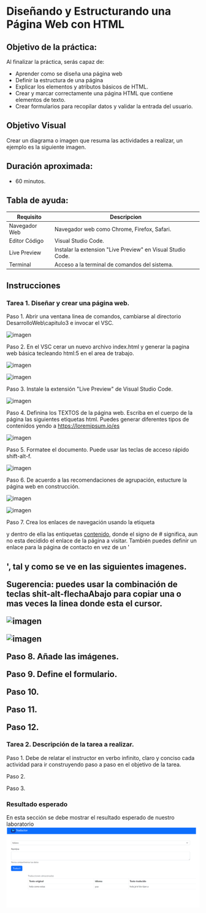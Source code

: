 # Diseñando y Estructurando una Página Web con HTML

## Objetivo de la práctica:
Al finalizar la práctica, serás capaz de:
- Aprender como se diseña una página web
- Definir la estructura de una página
- Explicar los elementos y atributos básicos de HTML.
- Crear y marcar correctamente una página HTML que contiene elementos de texto.
- Crear formularios para recopilar datos y validar la entrada del usuario.

## Objetivo Visual 
Crear un diagrama o imagen que resuma las actividades a realizar, un ejemplo es la siguiente imagen. 

## Duración aproximada:
- 60 minutos.

## Tabla de ayuda:
| Requisito | Descripcion|
| --- | --- |
| Navegador Web | Navegador web como Chrome, Firefox, Safari. |
| Editor Código | Visual Studio Code. |
| Live Preview | Instalar la extension "Live Preview" en Visual Studio Code. |
| Terminal | Acceso a la terminal de comandos del sistema. |

## Instrucciones 

### Tarea 1. Diseñar y crear una página web.
Paso 1. Abrir una ventana linea de comandos, cambiarse al directorio DesarrolloWeb\capitulo3 e invocar el VSC.

![imagen](invocar_vsc.png)

Paso 2. En el VSC cerar un nuevo archivo index.html y generar la pagina web básica tecleando html:5 en el area de trabajo.

![imagen](crear_html5_index.png)

![imagen](html5_index.png)

Paso 3. Instale la extensión "Live Preview" de Visual Studio Code.

![imagen](instalar_Live_Preview.png)

Paso 4. Definina los TEXTOS de la página web. Escriba en el cuerpo de la página las siguientes etiquetas html.
        Puedes generar diferentes tipos de contenidos yendo a https://loremipsum.io/es

![imagen](agregar_texto.png)  

Paso 5. Formatee el documento. Puede usar las teclas de acceso rápido shift-alt-f.

![imagen](formatear.png)

Paso 6. De acuerdo a las recomendaciones de agrupación, estucture la página web en construcción.

![imagen](solo_estructura.png)

![imagen](estructura_html.png)

Paso 7. Crea los enlaces de navegación usando la etiqueta <nav></nav> y dentro de ella las entiquetas <a href="#">contenido<a/>, donde el signo de # significa, aun no esta decidido el enlace de la página a visitar. También puedes definir un enlace para la página de contacto en vez de un '<h2>', tal y como se ve en las siguientes imagenes.

Sugerencia:  puedes usar la combinación de teclas shit-alt-flechaAbajo para copiar una o mas veces la linea donde esta el cursor.

![imagen](enlaces_1.png)

![imagen](enlaces_2.png)

Paso 8. Añade las imágenes.

Paso 9. Define el formulario.

Paso 10.

Paso 11. 

Paso 12.

### Tarea 2. Descripción de la tarea a realizar.
Paso 1. Debe de relatar el instructor en verbo infinito, claro y conciso cada actividad para ir construyendo paso a paso en el objetivo de la tarea.

Paso 2. <!-- Añadir instrucción -->

Paso 3. <!-- Añadir instrucción -->

### Resultado esperado
En esta sección se debe mostrar el resultado esperado de nuestro laboratorio
![imagen resultado](../images/img3.png)
